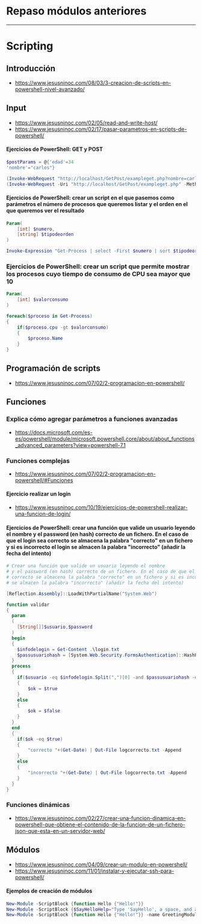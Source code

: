 # Repaso módulos anteriores

----------------

# Scripting

## Introducción
* https://www.jesusninoc.com/08/03/3-creacion-de-scripts-en-powershell-nivel-avanzado/

## Input
* https://www.jesusninoc.com/02/05/read-and-write-host/
* https://www.jesusninoc.com/02/17/pasar-parametros-en-scripts-de-powershell/

#### Ejercicios de PowerShell: GET y POST
```PowerShell
$postParams = @{'edad'=34
'nombre'="carlos"}

(Invoke-WebRequest "http://localhost/GetPost/exampleget.php?nombre=carlos&edad=34").content
(Invoke-WebRequest -Uri "http://localhost/GetPost/exampleget.php" -Method Post -Body $postParams).content
```

#### Ejercicios de PowerShell: crear un script en el que pasemos como parámetros el número de procesos que queremos listar y el orden en el que queremos ver el resultado
```PowerShell
Param(
    [int] $numero,
    [string] $tipodeorden
)

Invoke-Expression "Get-Process | select -First $numero | sort $tipodeorden"
```

### Ejercicios de PowerShell: crear un script que permite mostrar los procesos cuyo tiempo de consumo de CPU sea mayor que 10
```PowerShell
Param(
    [int] $valorconsumo
)

foreach($proceso in Get-Process)
{
    if($proceso.cpu -gt $valorconsumo)
    {
        $proceso.Name
    }
}
```

## Programación de scripts
* https://www.jesusninoc.com/07/02/2-programacion-en-powershell/

## Funciones

### Explica cómo agregar parámetros a funciones avanzadas
* https://docs.microsoft.com/es-es/powershell/module/microsoft.powershell.core/about/about_functions_advanced_parameters?view=powershell-7.1

### Funciones complejas
* https://www.jesusninoc.com/07/02/2-programacion-en-powershell/#Funciones

#### Ejercicio realizar un login
* https://www.jesusninoc.com/10/19/ejercicios-de-powershell-realizar-una-funcion-de-login/

#### Ejercicios de PowerShell: crear una función que valide un usuario leyendo el nombre y el password (en hash) correcto de un fichero. En el caso de que el login sea correcto se almacena la palabra "correcto" en un fichero y si es incorrecto el login se almacen la palabra "incorrecto" (añadir la fecha del intento)
```PowerShell
# Crear una función que valide un usuario leyendo el nombre
# y el password (en hash) correcto de un fichero. En el caso de que el login sea 
# correcto se almacena la palabra "correcto" en un fichero y si es incorrecto el login
# se almacen la palabra "incorrecto" (añadir la fecha del intento)

[Reflection.Assembly]::LoadWithPartialName("System.Web")

function validar
{
  param
  (
    [String[]]$usuario,$password
  )
  begin
  {
    $infodelogin = Get-Content .\login.txt
    $passusuariohash = [System.Web.Security.FormsAuthentication]::HashPasswordForStoringInConfigFile($password, "SHA256")
  }
  process
  {
    if($usuario -eq $infodelogin.Split(",")[0] -and $passusuariohash -eq $infodelogin.Split(",")[1])
    {
        $ok = $true
    }
    else
    {
        $ok = $false
    }
  }
  end
  {
    if($ok -eq $true)
    {
        "correcto "+(Get-Date) | Out-File logcorrecto.txt -Append
    }
    else
    {
        "incorrecto "+(Get-Date) | Out-File logcorrecto.txt -Append
    }
  }
}
```

### Funciones dinámicas
* https://www.jesusninoc.com/02/27/crear-una-funcion-dinamica-en-powershell-que-obtiene-el-contenido-de-la-funcion-de-un-fichero-json-que-esta-en-un-servidor-web/

## Módulos
* https://www.jesusninoc.com/04/09/crear-un-modulo-en-powershell/
* https://www.jesusninoc.com/11/01/instalar-y-ejecutar-ssh-para-powershell/

#### Ejemplos de creación de módulos
```PowerShell
New-Module -ScriptBlock {function Hello {"Hello!"}}
New-Module -ScriptBlock {$SayHelloHelp="Type 'SayHello', a space, and a name."; function SayHello ($name) { "Hello, $name" }; Export-ModuleMember -function SayHello -Variable SayHelloHelp}
New-Module -ScriptBlock {function Hello {"Hello!"}} -name GreetingModule | Import-Module
```
